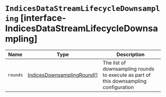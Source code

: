 # `IndicesDataStreamLifecycleDownsampling` [interface-IndicesDataStreamLifecycleDownsampling]

| Name | Type | Description |
| - | - | - |
| `rounds` | [IndicesDownsamplingRound](./IndicesDownsamplingRound.md)[] | The list of downsampling rounds to execute as part of this downsampling configuration |
